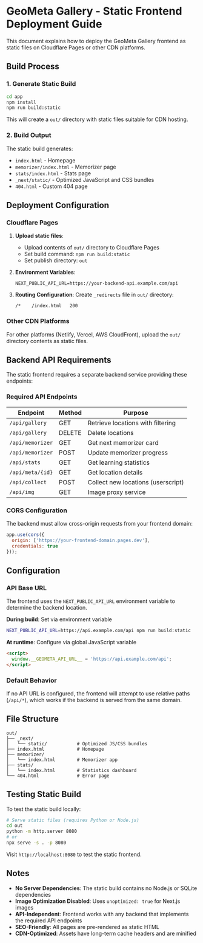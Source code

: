 # GeoMeta Gallery - Static Frontend Deployment Guide

This document explains how to deploy the GeoMeta Gallery frontend as static files on Cloudflare Pages or other CDN platforms.

## Build Process

### 1. Generate Static Build

```bash
cd app
npm install
npm run build:static
```

This will create a `out/` directory with static files suitable for CDN hosting.

### 2. Build Output

The static build generates:
- `index.html` - Homepage
- `memorizer/index.html` - Memorizer page  
- `stats/index.html` - Stats page
- `_next/static/` - Optimized JavaScript and CSS bundles
- `404.html` - Custom 404 page

## Deployment Configuration

### Cloudflare Pages

1. **Upload static files**:
   - Upload contents of `out/` directory to Cloudflare Pages
   - Set build command: `npm run build:static`
   - Set publish directory: `out`

2. **Environment Variables**:
   ```
   NEXT_PUBLIC_API_URL=https://your-backend-api.example.com/api
   ```

3. **Routing Configuration**:
   Create `_redirects` file in `out/` directory:
   ```
   /*    /index.html   200
   ```

### Other CDN Platforms

For other platforms (Netlify, Vercel, AWS CloudFront), upload the `out/` directory contents as static files.

## Backend API Requirements

The static frontend requires a separate backend service providing these endpoints:

### Required API Endpoints

| Endpoint | Method | Purpose |
|----------|--------|---------|
| `/api/gallery` | GET | Retrieve locations with filtering |
| `/api/gallery` | DELETE | Delete locations |
| `/api/memorizer` | GET | Get next memorizer card |
| `/api/memorizer` | POST | Update memorizer progress |
| `/api/stats` | GET | Get learning statistics |
| `/api/meta/{id}` | GET | Get location details |
| `/api/collect` | POST | Collect new locations (userscript) |
| `/api/img` | GET | Image proxy service |

### CORS Configuration

The backend must allow cross-origin requests from your frontend domain:

```javascript
app.use(cors({
  origin: ['https://your-frontend-domain.pages.dev'],
  credentials: true
}));
```

## Configuration

### API Base URL

The frontend uses the `NEXT_PUBLIC_API_URL` environment variable to determine the backend location.

**During build**: Set via environment variable
```bash
NEXT_PUBLIC_API_URL=https://api.example.com/api npm run build:static
```

**At runtime**: Configure via global JavaScript variable
```html
<script>
  window.__GEOMETA_API_URL__ = 'https://api.example.com/api';
</script>
```

### Default Behavior

If no API URL is configured, the frontend will attempt to use relative paths (`/api/*`), which works if the backend is served from the same domain.

## File Structure

```
out/
├── _next/
│   └── static/           # Optimized JS/CSS bundles
├── index.html            # Homepage
├── memorizer/
│   └── index.html        # Memorizer app
├── stats/
│   └── index.html        # Statistics dashboard  
└── 404.html              # Error page
```

## Testing Static Build

To test the static build locally:

```bash
# Serve static files (requires Python or Node.js)
cd out
python -m http.server 8080
# or
npx serve -s . -p 8080
```

Visit `http://localhost:8080` to test the static frontend.

## Notes

- **No Server Dependencies**: The static build contains no Node.js or SQLite dependencies
- **Image Optimization Disabled**: Uses `unoptimized: true` for Next.js images
- **API-Independent**: Frontend works with any backend that implements the required API endpoints
- **SEO-Friendly**: All pages are pre-rendered as static HTML
- **CDN-Optimized**: Assets have long-term cache headers and are minified